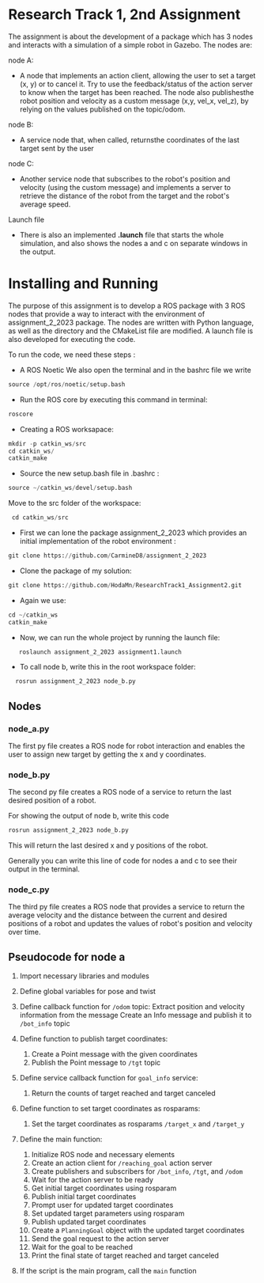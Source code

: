 # Research Track 1, 2nd Assignment
The assignment is about the development of a package which has 3 nodes and interacts with a simulation of a simple robot in Gazebo. 
The nodes are:

 node A:
- A node that implements an action client, allowing the user to set a target (x, y) or to cancel it. Try to use the feedback/status of the action server to know when the target has been reached. The node also publishesthe robot position and velocity as a custom message (x,y, vel_x, vel_z), by relying on the values published on the topic/odom.  

 node B:
- A service node that, when called, returnsthe coordinates of the last target sent by the user

 node C:
- Another service node that subscribes to the robot's position and velocity (using the custom message) and implements a server to retrieve the distance of the robot from the target and the robot's average speed.


 Launch file
- There is also an implemented **.launch** file that starts the whole simulation, and also shows the nodes a and c on separate windows in the output.


# Installing and Running
The purpose of this assignment is to develop a ROS package with 3 ROS nodes that provide a way to interact with the environment of assignment_2_2023 package. The nodes are written with Python language, as well as the directory and the CMakeList file are modified. A launch file is also developed for executing the code.

To run the code, we need these steps : 

- A ROS Noetic
 We also open the terminal and in the bashrc file we write 
 ```python
 source /opt/ros/noetic/setup.bash
 ```

- Run the ROS core by executing this command in terminal:
```python
roscore
```
- Creating a ROS worksapace:
```python
mkdir -p catkin_ws/src
cd catkin_ws/
catkin_make
```
- Source the new setup.bash file in .bashrc : 
```python
source ~/catkin_ws/devel/setup.bash
```
Move to the src folder of the workspace:
```python
 cd catkin_ws/src   
```
- First we can lone the package assignment_2_2023 which provides an initial implementation of the robot environment : 
```python
git clone https://github.com/CarmineD8/assignment_2_2023
```
- Clone the package of my solution:
```python
git clone https://github.com/HodaMn/ResearchTrack1_Assignment2.git
```
- Again we use:
```python
cd ~/catkin_ws 
catkin_make
```
- Now, we can run the whole project by running the launch file:
```python
   roslaunch assignment_2_2023 assignment1.launch
```
- To call node b, write this in the root workspace folder:
```python
  rosrun assignment_2_2023 node_b.py
```


Nodes
---------

### node_a.py ###

The first py file creates a ROS node for robot interaction and enables the user to assign new target by getting the x and y coordinates. 

### node_b.py ###

The second py file creates a ROS node of a service to return the last desired position of a robot.

For showing the output of node b, write this code 

```python
rosrun assignment_2_2023 node_b.py
```
This will return the last desired x and y positions of the robot.

Generally you can write this line of code for nodes a and c to see their output in the terminal.

### node_c.py ###

The third py file creates a ROS node that provides a service to return the average velocity and the distance between the current and desired positions of a robot and updates the values of robot's position and velocity over time. 


Pseudocode for node a
----------

1. Import necessary libraries and modules

2. Define global variables for pose and twist

3. Define callback function for `/odom` topic:
     Extract position and velocity information from the message
     Create an Info message and publish it to `/bot_info` topic

4. Define function to publish target coordinates:
    1. Create a Point message with the given coordinates
    2. Publish the Point message to `/tgt` topic

5. Define service callback function for `goal_info` service:
    1. Return the counts of target reached and target canceled

6. Define function to set target coordinates as rosparams:
    1. Set the target coordinates as rosparams `/target_x` and `/target_y`

7. Define the main function:
    1. Initialize ROS node and necessary elements
    2. Create an action client for `/reaching_goal` action server
    3. Create publishers and subscribers for `/bot_info`, `/tgt`, and `/odom`
    4. Wait for the action server to be ready
    5. Get initial target coordinates using rosparam
    6. Publish initial target coordinates
    7. Prompt user for updated target coordinates
    8. Set updated target parameters using rosparam
    9. Publish updated target coordinates
    10. Create a `PlanningGoal` object with the updated target coordinates
    11. Send the goal request to the action server
    12. Wait for the goal to be reached
    13. Print the final state of target reached and target canceled

8. If the script is the main program, call the `main` function



